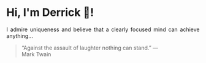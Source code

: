 # Hi, I'm Derrick 👋!
<p align="justify">I admire uniqueness and believe that a clearly focused mind can achieve anything...</p> 
<!-- #quote-start -->
<blockquote>&ldquo;Against the assault of laughter nothing can stand.&rdquo; &mdash; <footer>Mark Twain</footer></blockquote>
<!-- #quote-end -->
